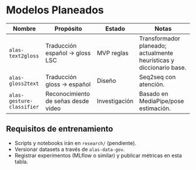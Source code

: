 # Modelos Planeados

| Nombre | Propósito | Estado | Notas |
|--------|-----------|--------|-------|
| `alas-text2gloss` | Traducción español → gloss LSC | MVP reglas | Transformador planeado; actualmente heurísticas y diccionario base.
| `alas-gloss2text` | Traducción gloss → español | Diseño | Seq2seq con atención.
| `alas-gesture-classifier` | Reconocimiento de señas desde video | Investigación | Basado en MediaPipe/pose estimación.

## Requisitos de entrenamiento
- Scripts y notebooks irán en `research/` (pendiente).
- Versionar datasets a través de `alas-data-gov`.
- Registrar experimentos (MLflow o similar) y publicar métricas en esta tabla.
